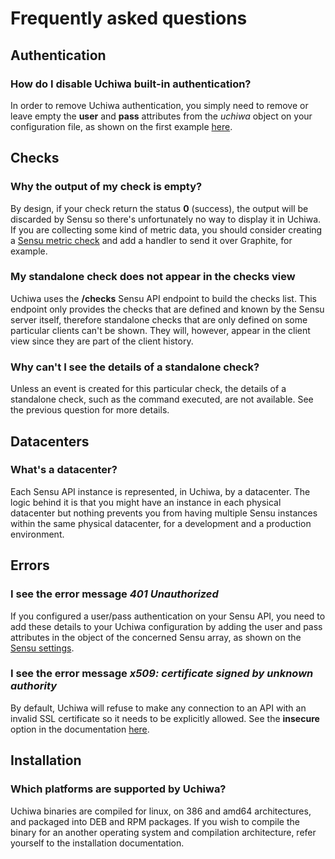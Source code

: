 # Frequently asked questions

## Authentication

### How do I disable Uchiwa built-in authentication?
In order to remove Uchiwa authentication, you simply need to remove or leave empty the **user** and **pass** attributes from the *uchiwa* object on your configuration file, as shown on the first example [here](configuration/uchiwa/#base).

## Checks

### Why the output of my check is empty?
By design, if your check return the status **0** (success), the output will be discarded by Sensu so there's unfortunately no way to display it in Uchiwa. If you are collecting some kind of metric data, you should consider creating a [Sensu metric check](http://sensuapp.org/docs/latest/adding_a_metric) and add a handler to send it over Graphite, for example.

### My standalone check does not appear in the checks view
Uchiwa uses the **/checks** Sensu API endpoint to build the checks list. This endpoint only provides the checks that are defined and known by the Sensu server itself, therefore standalone checks that are only defined on some particular clients can't be shown. They will, however, appear in the client view since they are part of the client history.

### Why can't I see the details of a standalone check?
Unless an event is created for this particular check, the details of a standalone check, such as the command executed, are not available. See the previous question for more details.

## Datacenters

### What's a datacenter?
Each Sensu API instance is represented, in Uchiwa, by a datacenter. The logic behind it is that you might have an instance in each physical datacenter but nothing prevents you from having multiple Sensu instances within the same physical datacenter, for a development and a production environment.

## Errors

### I see the error message *401 Unauthorized*
If you configured a user/pass authentication on your Sensu API, you need to add these details to your Uchiwa configuration by adding the user and pass attributes in the object of the concerned Sensu array, as shown on the [Sensu settings](configuration/sensu).

### I see the error message *x509: certificate signed by unknown authority*
By default, Uchiwa will refuse to make any connection to an API with an invalid SSL certificate so it needs to be explicitly allowed. See the **insecure** option in the documentation [here](configuration/sensu/).


## Installation

### Which platforms are supported by Uchiwa?

Uchiwa binaries are compiled for linux, on 386 and amd64 architectures, and packaged into DEB and RPM packages. If you wish to compile the binary for an another operating system and compilation architecture, refer yourself to the installation documentation.
